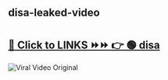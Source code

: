 
 ## disa-leaked-video 

# <h2><a href="https://clipsfans.com/disa&ref=git">🔗 Click to LINKS ⏩⏩ 👉 🟢 disa </a></h2>

<a href="https://clipsfans.com/disa&ref=git" rel="nofollow" data-target="animated-image.originalLink"><img src="https://i.ibb.co.com/xMMVF88/686577567.gif" alt="Viral Video Original" style="max-width: 100%; display: inline-block;" data-target="animated-image.originalImage"></a>
